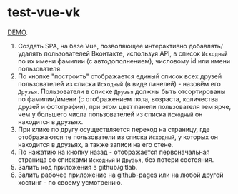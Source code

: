 # test-vue-vk

[DEMO](https://6546709eb9207a280c40abdd--teal-faloodeh-c90a1c.netlify.app/#/).

1. Создать SPA, на базе Vue, позволяющее интерактивно добавлять/удалять пользователей Вконтакте, используя API, в список `Исходный`
по их имени фамилии (с автодополнением), числовому id или имени пользователя.
2. По кнопке "построить" отображается единый список всех друзей пользователей из списка `Исходный` (в виде панелей) - назовём его `Друзья`.
Пользователи в списке `Друзья` должны быть отсортированы по фамилии/имени (с отображением пола, возраста, количества друзей и фотографии), при этом цвет панели пользователя тем ярче, чем у большего числа пользователей из списка `Исходный` он находится в друзьях.
3. При клике по другу осуществляется переход на страницу, где отображаются те пользователи из списка `Исходный`, у которых он находится в друзьях, 
а также записи на его стене. 
4. По нажатию на кнопку назад - отображается первоначальная страница со списками `Исходный` и `Друзья`, без потери состояния.
5. Залить код приложения в github/gitlab.
6. Залить рабочее приложение на [github-pages](https://pages.github.com/) или на любой другой хостинг - по своему усмотрению.
